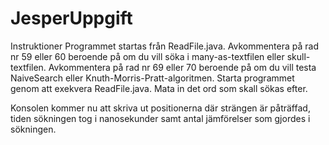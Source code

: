# JesperUppgift
Instruktioner 
Programmet startas från ReadFile.java.
Avkommentera på rad nr 59 eller 60 beroende på om du vill söka i many-as-textfilen eller skull-textfilen. 
Avkommentera på rad nr 69 eller 70 beroende på om du vill testa NaiveSearch eller Knuth-Morris-Pratt-algoritmen. 
Starta programmet genom att exekvera ReadFile.java.
Mata in det ord som skall sökas efter. 

Konsolen kommer nu att skriva ut positionerna där strängen är påträffad, tiden sökningen tog i nanosekunder samt antal jämförelser som gjordes i sökningen.
